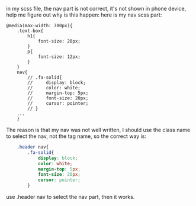 in my scss file, the nav part is not correct, it's not shown in phone device, help me figure out why is this happen:
here is my nav scss part:
```
@media(max-width: 700px){
    .text-box{
        h1{
            font-size: 20px;
        }
        p{
            font-size: 12px;
        }
    }
    nav{
        // .fa-solid{
        //     display: block;
        //     color: white;
        //     margin-top: 5px;
        //     font-size: 20px;
        //     cursor: pointer;
        // }
    ...
    }
```
The reason is that my nav was not well written, I should use the class name to select the nav, not the tag name, so the correct way is:
```scss
    .header nav{
        .fa-solid{
            display: block;
            color: white;
            margin-top: 5px;
            font-size: 20px;
            cursor: pointer;
        }
```
use .header nav to select the nav part, then it works.